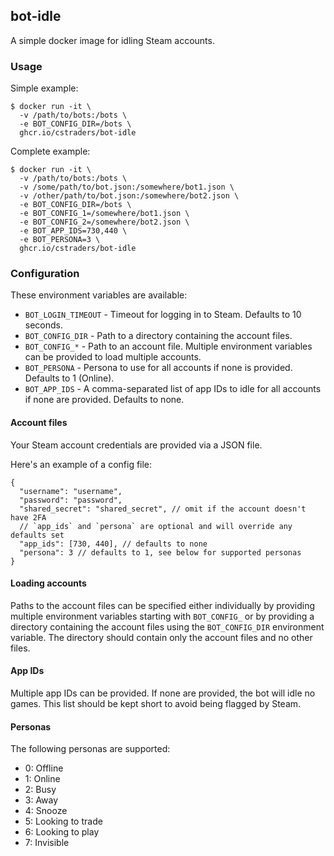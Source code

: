## bot-idle

A simple docker image for idling Steam accounts.

### Usage

Simple example:

```console
$ docker run -it \
  -v /path/to/bots:/bots \
  -e BOT_CONFIG_DIR=/bots \
  ghcr.io/cstraders/bot-idle
```

Complete example:

```console
$ docker run -it \
  -v /path/to/bots:/bots \
  -v /some/path/to/bot.json:/somewhere/bot1.json \
  -v /other/path/to/bot.json:/somewhere/bot2.json \
  -e BOT_CONFIG_DIR=/bots \
  -e BOT_CONFIG_1=/somewhere/bot1.json \
  -e BOT_CONFIG_2=/somewhere/bot2.json \
  -e BOT_APP_IDS=730,440 \
  -e BOT_PERSONA=3 \
  ghcr.io/cstraders/bot-idle
```

### Configuration

These environment variables are available:

- `BOT_LOGIN_TIMEOUT` - Timeout for logging in to Steam. Defaults to 10 seconds.
- `BOT_CONFIG_DIR` - Path to a directory containing the account files.
- `BOT_CONFIG_*` - Path to an account file. Multiple environment variables can be provided to load multiple accounts.
- `BOT_PERSONA` - Persona to use for all accounts if none is provided. Defaults to 1 (Online).
- `BOT_APP_IDS` - A comma-separated list of app IDs to idle for all accounts if none are provided. Defaults to none.

#### Account files

Your Steam account credentials are provided via a JSON file.

Here's an example of a config file:

```jsonc
{
  "username": "username",
  "password": "password",
  "shared_secret": "shared_secret", // omit if the account doesn't have 2FA
  // `app_ids` and `persona` are optional and will override any defaults set
  "app_ids": [730, 440], // defaults to none
  "persona": 3 // defaults to 1, see below for supported personas
}
```

#### Loading accounts

Paths to the account files can be specified either individually by providing multiple environment variables starting with `BOT_CONFIG_` or by providing a directory containing the account files using the `BOT_CONFIG_DIR` environment variable. The directory should contain only the account files and no other files.

#### App IDs

Multiple app IDs can be provided. If none are provided, the bot will idle no games. This list should be kept short to avoid being flagged by Steam.

#### Personas

The following personas are supported:

- 0: Offline
- 1: Online
- 2: Busy
- 3: Away
- 4: Snooze
- 5: Looking to trade
- 6: Looking to play
- 7: Invisible
